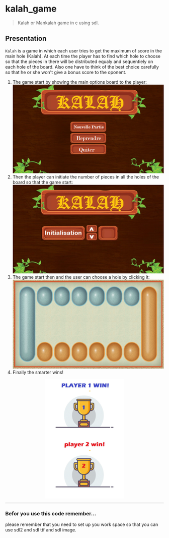 # kalah_game
>Kalah or Mankalah game in c using sdl.

## Presentation 
`Kalah` is a game in which each user tries to get the maximum of score in the main hole (Kalah). 
At each time the player has to find which hole to choose so that the pieces in there will be distributed equaly and sequentiely on each hole of the board. Also one have to think of the best choice carefully so that he or she won't give a bonus score to the oponent.

1. The game start by showing the main options board to the player:
![main options board](OptionsMenu.bmp)
2. Then the player can initiate the number of pieces in all the holes of the board so that the game start:
![initialization board](InitialisationBoard.bmp)
3. The game start then and the user can choose a hole by clicking it:
![game board](GameBoard.bmp)
4. Finally the smarter wins!


<p align="center">
      <img align="center"  width="50%" src="Player1Win.bmp"/>
      <img align="center"  width="50%" src="Player2Win.bmp"/>
</p>

***

### Befor you use this code remember...
please remember that you need to set up you work space so that you can use sdl2 and sdl ttf and sdl image.
